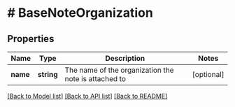 # # BaseNoteOrganization

## Properties

Name | Type | Description | Notes
------------ | ------------- | ------------- | -------------
**name** | **string** | The name of the organization the note is attached to | [optional]

[[Back to Model list]](../../README.md#models) [[Back to API list]](../../README.md#endpoints) [[Back to README]](../../README.md)
